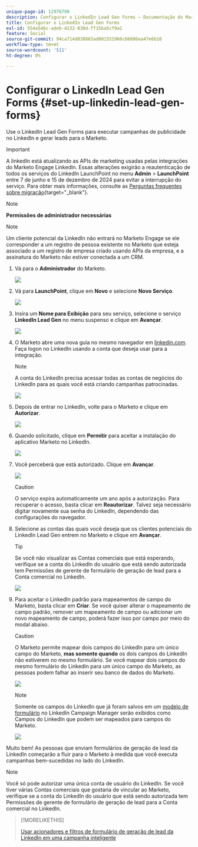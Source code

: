 ```yaml
---
unique-page-id: 12976798
description: Configurar o LinkedIn Lead Gen Forms — Documentação do Marketo — Documentação do produto
title: Configurar o LinkedIn Lead Gen Forms
exl-id: 554a546c-adeb-4132-830d-ff15ba5cf9a1
feature: Social
source-git-commit: 94ca714d038863ad801551960c66086ea47e6b10
workflow-type: tm+mt
source-wordcount: '511'
ht-degree: 0%

---
```


# Configurar o LinkedIn Lead Gen Forms {#set-up-linkedin-lead-gen-forms}

Use o LinkedIn Lead Gen Forms para executar campanhas de publicidade no LinkedIn e gerar leads para o Marketo.

>[!IMPORTANT]
>
>A linkedIn está atualizando as APIs de marketing usadas pelas integrações do Marketo Engage LinkedIn. Essas alterações exigirão a reautenticação de todos os serviços do LinkedIn LaunchPoint no menu **Admin** > **LaunchPoint** entre 7 de junho e 15 de dezembro de 2024 para evitar a interrupção do serviço. Para obter mais informações, consulte as [Perguntas frequentes sobre migração](https://nation.marketo.com/t5/employee-blogs/linkedin-re-authentication-required/ba-p/347794){target="_blank"}.

>[!NOTE]
>
>**Permissões de administrador necessárias**

>[!NOTE]
>
>Um cliente potencial da LinkedIn não entrará no Marketo Engage se ele corresponder a um registro de pessoa existente no Marketo que esteja associado a um registro de empresa criado usando APIs da empresa, e a assinatura do Marketo não estiver conectada a um CRM.

1. Vá para o **Administrador** do Marketo.

   ![](assets/image2016-11-29-10-3a50-3a29.png)

1. Vá para **LaunchPoint**, clique em **Novo** e selecione **Novo Serviço**.

   ![](assets/image2016-11-29-10-3a51-3a11.png)

1. Insira um **Nome para Exibição** para seu serviço, selecione o serviço **LinkedIn Lead Gen** no menu suspenso e clique em **Avançar**.

   ![](assets/linkedin-lead-gen.png)

1. O Marketo abre uma nova guia no mesmo navegador em [linkedin.com](https://www.linkedin.com). Faça logon no LinkedIn usando a conta que deseja usar para a integração.

   >[!NOTE]
   >
   >A conta do LinkedIn precisa acessar todas as contas de negócios do LinkedIn para as quais você está criando campanhas patrocinadas.

   ![](assets/linkedin-login.png)

1. Depois de entrar no LinkedIn, volte para o Marketo e clique em **Autorizar**.

   ![](assets/linkedin-lead-gen-authorize.png)

1. Quando solicitado, clique em **Permitir** para aceitar a instalação do aplicativo Marketo no LinkedIn.

   ![](assets/linkedin-marketo-allow.png)

1. Você perceberá que está autorizado. Clique em **Avançar**.

   ![](assets/image2017-9-28-7-3a55-3a14.png)

   >[!CAUTION]
   >
   >O serviço expira automaticamente um ano após a autorização. Para recuperar o acesso, basta clicar em **Reautorizar**. Talvez seja necessário digitar novamente sua senha do LinkedIn, dependendo das configurações do navegador.

1. Selecione as contas das quais você deseja que os clientes potenciais do LinkedIn Lead Gen entrem no Marketo e clique em **Avançar**.

   >[!TIP]
   >
   >Se você não visualizar as Contas comerciais que está esperando, verifique se a conta do LinkedIn do usuário que está sendo autorizada tem Permissões de gerente de formulário de geração de lead para a Conta comercial no LinkedIn.

   ![](assets/linkedin-pages-to-capture.png)

1. Para aceitar o LinkedIn padrão para mapeamentos de campo do Marketo, basta clicar em **Criar**. Se você quiser alterar o mapeamento de campo padrão, remover um mapeamento de campo ou adicionar um novo mapeamento de campo, poderá fazer isso por campo por meio do modal abaixo.

   >[!CAUTION]
   >
   >O Marketo permite mapear dois campos do LinkedIn para um único campo do Marketo, **mas somente quando** os dois campos do LinkedIn não estiverem no mesmo formulário. Se você mapear dois campos do mesmo formulário do LinkedIn para um único campo do Marketo, as pessoas podem falhar ao inserir seu banco de dados do Marketo.

   ![](assets/linkedin-lead-gen-mapping.png)

   >[!NOTE]
   >
   >Somente os campos do LinkedIn que já foram salvos em um [modelo de formulário](https://www.linkedin.com/help/lms/answer/79634) no LinkedIn Campaign Manager serão exibidos como Campos do LinkedIn que podem ser mapeados para campos do Marketo.

   ![](assets/linkedin-installed-services.png)

Muito bem! As pessoas que enviam formulários de geração de lead da LinkedIn começarão a fluir para o Marketo à medida que você executa campanhas bem-sucedidas no lado do LinkedIn.

>[!NOTE]
>
>Você só pode autorizar uma única conta de usuário do LinkedIn. Se você tiver várias Contas comerciais que gostaria de vincular ao Marketo, verifique se a conta do LinkedIn do usuário que está sendo autorizada tem Permissões de gerente de formulário de geração de lead para a Conta comercial no LinkedIn.

>[!MORELIKETHIS]
>
>[Usar acionadores e filtros de formulário de geração de lead da LinkedIn em uma campanha inteligente](/help/marketo/product-docs/demand-generation/social/social-functions/use-linkedin-lead-gen-form-filters-and-triggers-in-a-smart-campaign.md)
